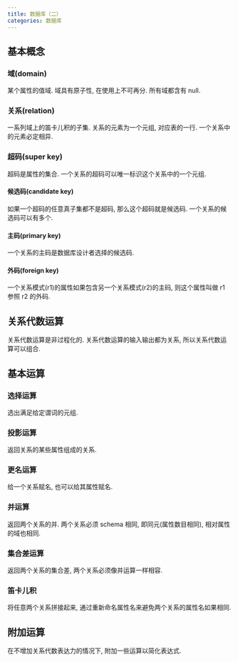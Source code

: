 ```yaml
---
title: 数据库（二）
categories: 数据库
---
```

## 基本概念

### 域(domain)

某个属性的值域. 域具有原子性, 在使用上不可再分. 所有域都含有 null.

### 关系(relation)

一系列域上的笛卡儿积的子集. 关系的元素为一个元组, 对应表的一行. 一个关系中的元素必定相异.

### 超码(super key)

超码是属性的集合. 一个关系的超码可以唯一标识这个关系中的一个元组.

#### 候选码(candidate key)

如果一个超码的任意真子集都不是超码, 那么这个超码就是候选码. 一个关系的候选码可以有多个.

#### 主码(primary key)

一个关系的主码是数据库设计者选择的候选码.

#### 外码(foreign key)

一个关系模式(r1)的属性如果包含另一个关系模式(r2)的主码, 则这个属性叫做 r1 参照 r2 的外码.

## 关系代数运算

关系代数运算是非过程化的. 关系代数运算的输入输出都为关系, 所以关系代数运算可以组合.

## 基本运算

### 选择运算

选出满足给定谓词的元组.

### 投影运算

返回关系的某些属性组成的关系.

### 更名运算

给一个关系赋名, 也可以给其属性赋名.

### 并运算

返回两个关系的并. 两个关系必须 schema 相同, 即同元(属性数目相同), 相对属性的域也相同.

### 集合差运算

返回两个关系的集合差, 两个关系必须像并运算一样相容.

### 笛卡儿积

将任意两个关系拼接起来, 通过重新命名属性名来避免两个关系的属性名如果相同.

## 附加运算

在不增加关系代数表达力的情况下, 附加一些运算以简化表达式.
